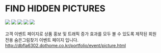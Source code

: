 # FIND HIDDEN PICTURES

<img src="https://img.shields.io/badge/HTML5-e34f26?style=flat&logo=html5&logoColor=fff"/> <img src="https://img.shields.io/badge/CSS3-green?style=flat&logo=css3&logoColor=fff"/> <img src="https://img.shields.io/badge/SCSS-CC6699?style=flat&logo=sass&logoColor=fff"/> <img src="https://img.shields.io/badge/jQuery-0769AD?style=flat&logo=jquery&logoColor=fff"/> <img src="https://img.shields.io/badge/JavaScript-F7DF1E?style=flat&logo=JavaScript&logoColor=fff"/> 
</br></br>
고객 이벤트 페이지로 상품 홍보 및 트래픽 증가 효과를 모두 볼 수 있도록 제작된 회원전용 숨은그림찾기 이벤트 페이지 입니다.
</br>
http://dbfla6302.dothome.co.kr/portfolio/event/picture.html
